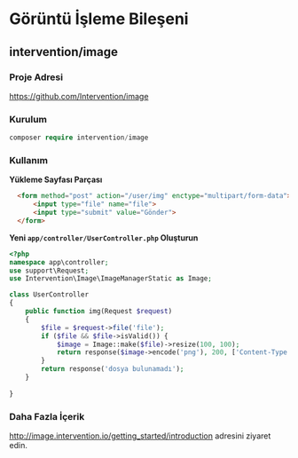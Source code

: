 # Görüntü İşleme Bileşeni

## intervention/image

### Proje Adresi

https://github.com/Intervention/image
  
### Kurulum
 
```php
composer require intervention/image
```
  
### Kullanım

**Yükleme Sayfası Parçası**

```html
  <form method="post" action="/user/img" enctype="multipart/form-data">
      <input type="file" name="file">
      <input type="submit" value="Gönder">
  </form>
```

**Yeni `app/controller/UserController.php` Oluşturun**

```php
<?php
namespace app\controller;
use support\Request;
use Intervention\Image\ImageManagerStatic as Image;

class UserController
{
    public function img(Request $request)
    {
        $file = $request->file('file');
        if ($file && $file->isValid()) {
            $image = Image::make($file)->resize(100, 100);
            return response($image->encode('png'), 200, ['Content-Type' => 'image/png']);
        }
        return response('dosya bulunamadı');
    }
    
}
```
  
### Daha Fazla İçerik

http://image.intervention.io/getting_started/introduction adresini ziyaret edin.

